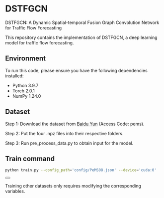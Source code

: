 # DSTFGCN

DSTFGCN: A Dynamic Spatial-temporal Fusion Graph Convolution Network for Traffic Flow Forecasting

This repository contains the implementation of DSTFGCN, a deep learning model for traffic flow forecasting.

## Environment

To run this code, please ensure you have the following dependencies installed:

* Python 3.9.7
* Torch 2.0.1
* NumPy 1.24.0

## Dataset

Step 1: Download the dataset from [Baidu Yun](https://pan.baidu.com/s/1l6IA3PqRDYTsCsLr00n7Lw?pwd=pems) (Access Code: pems).

Step 2: Put the four .npz files into their respective folders.

Step 3: Run pre\_process\_data.py to obtain input for the model.

## Train command

```bash
python train.py --config_path='config/PeMS08.json' --device='cuda:0'
```

<button class="copy-btn" onclick="navigator.clipboard.writeText('python train.py --config_path=\\\\'config/PeMS08.json\\\\' --device=\\\\'cuda:0\\\\'')"></button>

Training other datasets only requires modifying the corresponding variables.



## 

